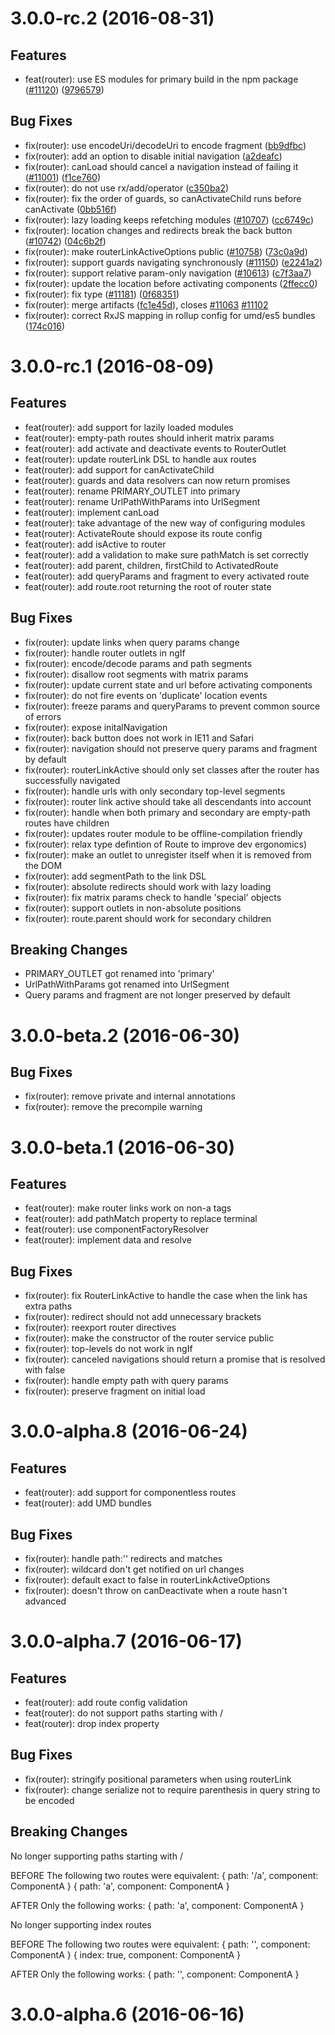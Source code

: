 # 3.0.0-rc.2 (2016-08-31)

## Features
* feat(router): use ES modules for primary build in the npm package ([#11120](https://github.com/angular/angular/issues/11120)) ([9796579](https://github.com/angular/angular/commit/9796579))

## Bug Fixes

* fix(router): use encodeUri/decodeUri to encode fragment ([bb9dfbc](https://github.com/angular/angular/commit/bb9dfbc))
* fix(router): add an option to disable initial navigation ([a2deafc](https://github.com/angular/angular/commit/a2deafc))
* fix(router): canLoad should cancel a navigation instead of failing it ([#11001](https://github.com/angular/angular/issues/11001)) ([f1ce760](https://github.com/angular/angular/commit/f1ce760))
* fix(router): do not use rx/add/operator ([c350ba2](https://github.com/angular/angular/commit/c350ba2))
* fix(router): fix the order of guards, so canActivateChild runs before canActivate ([0bb516f](https://github.com/angular/angular/commit/0bb516f))
* fix(router): lazy loading keeps refetching modules ([#10707](https://github.com/angular/angular/issues/10707)) ([cc6749c](https://github.com/angular/angular/commit/cc6749c))
* fix(router): location changes and redirects break the back button ([#10742](https://github.com/angular/angular/issues/10742)) ([04c6b2f](https://github.com/angular/angular/commit/04c6b2f))
* fix(router): make routerLinkActiveOptions public ([#10758](https://github.com/angular/angular/issues/10758)) ([73c0a9d](https://github.com/angular/angular/commit/73c0a9d))
* fix(router): support guards navigating synchronously ([#11150](https://github.com/angular/angular/issues/11150)) ([e2241a2](https://github.com/angular/angular/commit/e2241a2))
* fix(router): support relative param-only navigation ([#10613](https://github.com/angular/angular/issues/10613)) ([c7f3aa7](https://github.com/angular/angular/commit/c7f3aa7))
* fix(router): update the location before activating components ([2ffecc0](https://github.com/angular/angular/commit/2ffecc0))
* fix(router): fix type ([#11181](https://github.com/angular/angular/issues/11181)) ([0f68351](https://github.com/angular/angular/commit/0f68351))
* fix(router): merge artifacts ([fc1e45d](https://github.com/angular/angular/commit/fc1e45d)), closes [#11063](https://github.com/angular/angular/issues/11063) [#11102](https://github.com/angular/angular/issues/11102)
* fix(router): correct RxJS mapping in rollup config for umd/es5 bundles ([174c016](https://github.com/angular/angular/commit/174c016))



# 3.0.0-rc.1 (2016-08-09)

## Features
* feat(router): add support for lazily loaded modules
* feat(router): empty-path routes should inherit matrix params
* feat(router): add activate and deactivate events to RouterOutlet
* feat(router): update routerLink DSL to handle aux routes
* feat(router): add support for canActivateChild
* feat(router): guards and data resolvers can now return promises
* feat(router): rename PRIMARY_OUTLET into primary
* feat(router): rename UrlPathWithParams into UrlSegment
* feat(router): implement canLoad
* feat(router): take advantage of the new way of configuring modules
* feat(router): ActivateRoute should expose its route config
* feat(router): add isActive to router
* feat(router): add a validation to make sure pathMatch is set correctly
* feat(router): add parent, children, firstChild to ActivatedRoute
* feat(router): add queryParams and fragment to every activated route
* feat(router): add route.root returning the root of router state

## Bug Fixes
* fix(router): update links when query params change
* fix(router): handle router outlets in ngIf
* fix(router): encode/decode params and path segments
* fix(router): disallow root segments with matrix params
* fix(router): update current state and url before activating components
* fix(router): do not fire events on 'duplicate' location events
* fix(router): freeze params and queryParams to prevent common source of errors
* fix(router): expose initalNavigation
* fix(router): back button does not work in IE11 and Safari
* fix(router): navigation should not preserve query params and fragment by default
* fix(router): routerLinkActive should only set classes after the router has successfully navigated
* fix(router): handle urls with only secondary top-level segments
* fix(router): router link active should take all descendants into account
* fix(router): handle when both primary and secondary are empty-path routes have children
* fix(router): updates router module to be offline-compilation friendly
* fix(router): relax type defintion of Route to improve dev ergonomics)
* fix(router): make an outlet to unregister itself when it is removed from the DOM
* fix(router): add segmentPath to the link DSL
* fix(router): absolute redirects should work with lazy loading
* fix(router): fix matrix params check to handle 'special' objects
* fix(router): support outlets in non-absolute positions
* fix(router): route.parent should work for secondary children

## Breaking Changes

* PRIMARY_OUTLET got renamed into 'primary'
* UrlPathWithParams got renamed into UrlSegment
* Query params and fragment are not longer preserved by default

# 3.0.0-beta.2 (2016-06-30)

## Bug Fixes
* fix(router): remove private and internal annotations
* fix(router): remove the precompile warning

# 3.0.0-beta.1 (2016-06-30)

## Features
* feat(router): make router links work on non-a tags
* feat(router): add pathMatch property to replace terminal
* feat(router): use componentFactoryResolver
* feat(router): implement data and resolve

## Bug Fixes
* fix(router): fix RouterLinkActive to handle the case when the link has extra paths
* fix(router): redirect should not add unnecessary brackets
* fix(router): reexport router directives
* fix(router): make the constructor of the router service public
* fix(router): top-levels do not work in ngIf
* fix(router): canceled navigations should return a promise that is resolved with false
* fix(router): handle empty path with query params
* fix(router): preserve fragment on initial load

# 3.0.0-alpha.8 (2016-06-24)

## Features
* feat(router): add support for componentless routes
* feat(router): add UMD bundles

## Bug Fixes
* fix(router): handle path:'' redirects and matches
* fix(router): wildcard don't get notified on url changes
* fix(router): default exact to false in routerLinkActiveOptions
* fix(router): doesn't throw on canDeactivate when a route hasn't advanced

# 3.0.0-alpha.7 (2016-06-17)

## Features
* feat(router): add route config validation
* feat(router): do not support paths starting with /
* feat(router): drop index property

## Bug Fixes
* fix(router): stringify positional parameters when using routerLink
* fix(router): change serialize not to require parenthesis in query string to be encoded

## Breaking Changes

No longer supporting paths starting with /

BEFORE
The following two routes were equivalent:
{ path: '/a', component: ComponentA }
{ path: 'a', component: ComponentA }

AFTER
Only the following works:
{ path: 'a', component: ComponentA }

No longer supporting index routes

BEFORE
The following two routes were equivalent:
{ path: '', component: ComponentA }
{ index: true, component: ComponentA }

AFTER
Only the following works:
{ path: '', component: ComponentA }


# 3.0.0-alpha.6 (2016-06-16)
